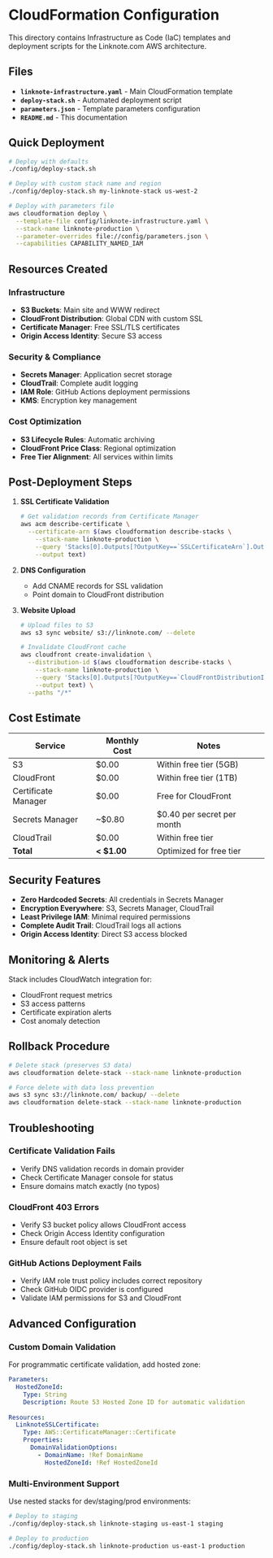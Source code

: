 # CloudFormation Configuration

This directory contains Infrastructure as Code (IaC) templates and deployment scripts for the Linknote.com AWS architecture.

## Files

- **`linknote-infrastructure.yaml`** - Main CloudFormation template
- **`deploy-stack.sh`** - Automated deployment script  
- **`parameters.json`** - Template parameters configuration
- **`README.md`** - This documentation

## Quick Deployment

```bash
# Deploy with defaults
./config/deploy-stack.sh

# Deploy with custom stack name and region  
./config/deploy-stack.sh my-linknote-stack us-west-2

# Deploy with parameters file
aws cloudformation deploy \
  --template-file config/linknote-infrastructure.yaml \
  --stack-name linknote-production \
  --parameter-overrides file://config/parameters.json \
  --capabilities CAPABILITY_NAMED_IAM
```

## Resources Created

### Infrastructure
- **S3 Buckets**: Main site and WWW redirect
- **CloudFront Distribution**: Global CDN with custom SSL
- **Certificate Manager**: Free SSL/TLS certificates
- **Origin Access Identity**: Secure S3 access

### Security & Compliance  
- **Secrets Manager**: Application secret storage
- **CloudTrail**: Complete audit logging
- **IAM Role**: GitHub Actions deployment permissions
- **KMS**: Encryption key management

### Cost Optimization
- **S3 Lifecycle Rules**: Automatic archiving
- **CloudFront Price Class**: Regional optimization
- **Free Tier Alignment**: All services within limits

## Post-Deployment Steps

1. **SSL Certificate Validation**
   ```bash
   # Get validation records from Certificate Manager
   aws acm describe-certificate \
     --certificate-arn $(aws cloudformation describe-stacks \
       --stack-name linknote-production \
       --query 'Stacks[0].Outputs[?OutputKey==`SSLCertificateArn`].OutputValue' \
       --output text)
   ```

2. **DNS Configuration**
   - Add CNAME records for SSL validation
   - Point domain to CloudFront distribution

3. **Website Upload**
   ```bash
   # Upload files to S3
   aws s3 sync website/ s3://linknote.com/ --delete
   
   # Invalidate CloudFront cache
   aws cloudfront create-invalidation \
     --distribution-id $(aws cloudformation describe-stacks \
       --stack-name linknote-production \
       --query 'Stacks[0].Outputs[?OutputKey==`CloudFrontDistributionId`].OutputValue' \
       --output text) \
     --paths "/*"
   ```

## Cost Estimate

| Service | Monthly Cost | Notes |
|---------|--------------|--------|
| S3 | $0.00 | Within free tier (5GB) |
| CloudFront | $0.00 | Within free tier (1TB) |
| Certificate Manager | $0.00 | Free for CloudFront |
| Secrets Manager | ~$0.80 | $0.40 per secret per month |
| CloudTrail | $0.00 | Within free tier |
| **Total** | **< $1.00** | Optimized for free tier |

## Security Features

- **Zero Hardcoded Secrets**: All credentials in Secrets Manager
- **Encryption Everywhere**: S3, Secrets Manager, CloudTrail
- **Least Privilege IAM**: Minimal required permissions
- **Complete Audit Trail**: CloudTrail logs all actions
- **Origin Access Identity**: Direct S3 access blocked

## Monitoring & Alerts

Stack includes CloudWatch integration for:
- CloudFront request metrics
- S3 access patterns  
- Certificate expiration alerts
- Cost anomaly detection

## Rollback Procedure

```bash
# Delete stack (preserves S3 data)
aws cloudformation delete-stack --stack-name linknote-production

# Force delete with data loss prevention
aws s3 sync s3://linknote.com/ backup/ --delete
aws cloudformation delete-stack --stack-name linknote-production
```

## Troubleshooting

### Certificate Validation Fails
- Verify DNS validation records in domain provider
- Check Certificate Manager console for status
- Ensure domains match exactly (no typos)

### CloudFront 403 Errors
- Verify S3 bucket policy allows CloudFront access
- Check Origin Access Identity configuration
- Ensure default root object is set

### GitHub Actions Deployment Fails  
- Verify IAM role trust policy includes correct repository
- Check GitHub OIDC provider is configured
- Validate IAM permissions for S3 and CloudFront

## Advanced Configuration

### Custom Domain Validation
For programmatic certificate validation, add hosted zone:

```yaml
Parameters:
  HostedZoneId:
    Type: String
    Description: Route 53 Hosted Zone ID for automatic validation
    
Resources:
  LinknoteSSLCertificate:
    Type: AWS::CertificateManager::Certificate
    Properties:
      DomainValidationOptions:
        - DomainName: !Ref DomainName
          HostedZoneId: !Ref HostedZoneId
```

### Multi-Environment Support
Use nested stacks for dev/staging/prod environments:

```bash
# Deploy to staging
./config/deploy-stack.sh linknote-staging us-east-1 staging

# Deploy to production  
./config/deploy-stack.sh linknote-production us-east-1 production
```